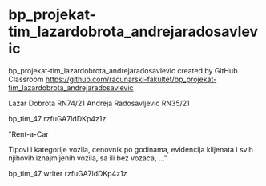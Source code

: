 # bp_projekat-tim_lazardobrota_andrejaradosavlevic
bp_projekat-tim_lazardobrota_andrejaradosavlevic created by GitHub Classroom
https://github.com/racunarski-fakultet/bp_projekat-tim_lazardobrota_andrejaradosavlevic

Lazar Dobrota RN74/21
Andreja Radosavljevic RN35/21

bp_tim_47	rzfuGA7ldDKp4z1z


"Rent-a-Car

Tipovi i kategorije vozila, cenovnik po godinama, evidencija klijenata i svih njihovih iznajmljenih vozila, sa ili bez vozaca, ..."


bp_tim_47	writer	rzfuGA7ldDKp4z1z
